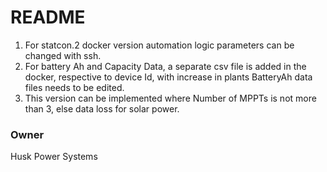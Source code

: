 # README #

1. For statcon.2 docker version automation logic parameters can be changed with ssh.
2. For battery Ah and Capacity Data, a separate csv file is added in the docker, respective to device Id, with increase in plants
BatteryAh data files needs to be edited. 
3. This version can be implemented where Number of MPPTs is not more than 3, else data loss for solar power.

### Owner ###
 Husk Power Systems